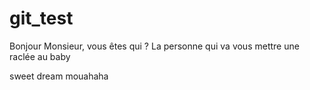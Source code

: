# git_test
Bonjour Monsieur, 
vous êtes qui ?
La personne qui va vous mettre une raclée au baby 


sweet dream mouahaha

